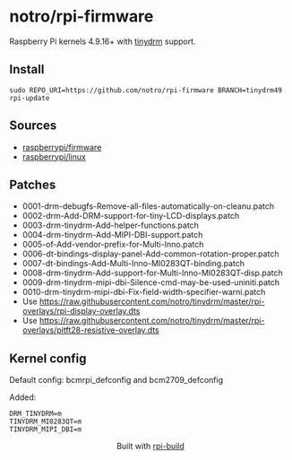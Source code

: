 notro/rpi-firmware
==========

Raspberry Pi kernels 4.9.16+ with [tinydrm](https://github.com/notro/tinydrm/wiki) support.

Install
-------

```text
sudo REPO_URI=https://github.com/notro/rpi-firmware BRANCH=tinydrm49 rpi-update
```




Sources
-------
* [raspberrypi/firmware](https://github.com/raspberrypi/firmware/archive/384559354762f36aa55584560d8749fc66a4cfd0.tar.gz)
* [raspberrypi/linux](https://github.com/raspberrypi/linux/archive/8bf13deebd582fd64a6595d23e9c965b652ef7c8.tar.gz)


Patches
--------
* 0001-drm-debugfs-Remove-all-files-automatically-on-cleanu.patch
* 0002-drm-Add-DRM-support-for-tiny-LCD-displays.patch
* 0003-drm-tinydrm-Add-helper-functions.patch
* 0004-drm-tinydrm-Add-MIPI-DBI-support.patch
* 0005-of-Add-vendor-prefix-for-Multi-Inno.patch
* 0006-dt-bindings-display-panel-Add-common-rotation-proper.patch
* 0007-dt-bindings-Add-Multi-Inno-MI0283QT-binding.patch
* 0008-drm-tinydrm-Add-support-for-Multi-Inno-MI0283QT-disp.patch
* 0009-drm-tinydrm-mipi-dbi-Silence-cmd-may-be-used-uniniti.patch
* 0010-drm-tinydrm-mipi-dbi-Fix-field-width-specifier-warni.patch
* Use https://raw.githubusercontent.com/notro/tinydrm/master/rpi-overlays/rpi-display-overlay.dts
* Use https://raw.githubusercontent.com/notro/tinydrm/master/rpi-overlays/pitft28-resistive-overlay.dts


Kernel config
-------------
Default config: bcmrpi_defconfig and bcm2709_defconfig



Added:
```text
DRM_TINYDRM=m
TINYDRM_MI0283QT=m
TINYDRM_MIPI_DBI=m
```


<p align="center">Built with <a href="https://github.com/notro/rpi-build/wiki">rpi-build</a></p>
